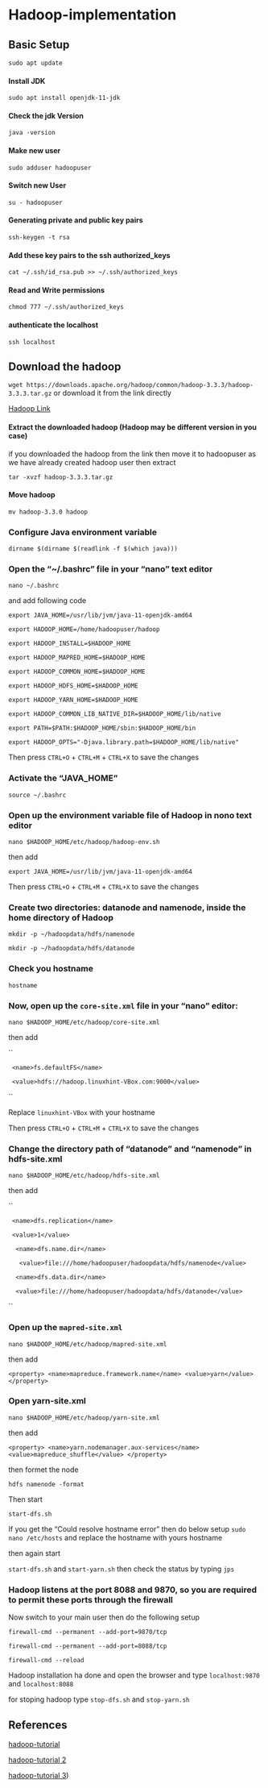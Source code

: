 # Hadoop-implementation
## Basic Setup
`` sudo apt update ``
#### Install JDK
``sudo apt install openjdk-11-jdk``
#### Check the jdk Version
``java -version``
#### Make new user
``sudo adduser hadoopuser``
#### Switch new User
``su - hadoopuser``
#### Generating private and public key pairs
``ssh-keygen -t rsa``
#### Add these key pairs to the ssh authorized_keys
``cat ~/.ssh/id_rsa.pub >> ~/.ssh/authorized_keys``
#### Read and Write permissions
``chmod 777 ~/.ssh/authorized_keys``
#### authenticate the localhost
``ssh localhost``
## Download the hadoop
``wget https://downloads.apache.org/hadoop/common/hadoop-3.3.3/hadoop-3.3.3.tar.gz``
or
download it from the link directly

[Hadoop Link](https://downloads.apache.org/hadoop/common/hadoop-3.3.3/hadoop-3.3.3.tar.gz)
#### Extract the downloaded hadoop (Hadoop may be different version in you case)

if you downloaded the hadoop from the link then move it to hadoopuser as we have already created hadoop user then extract

``tar -xvzf hadoop-3.3.3.tar.gz``

#### Move hadoop
``mv hadoop-3.3.0 hadoop``

### Configure Java environment variable
``dirname $(dirname $(readlink -f $(which java)))``
### Open the “~/.bashrc” file in your “nano” text editor
``nano ~/.bashrc``

and add following code 

``export JAVA_HOME=/usr/lib/jvm/java-11-openjdk-amd64``

``export HADOOP_HOME=/home/hadoopuser/hadoop``

``export HADOOP_INSTALL=$HADOOP_HOME``

``export HADOOP_MAPRED_HOME=$HADOOP_HOME``

``export HADOOP_COMMON_HOME=$HADOOP_HOME``

``export HADOOP_HDFS_HOME=$HADOOP_HOME``

``export HADOOP_YARN_HOME=$HADOOP_HOME``

``export HADOOP_COMMON_LIB_NATIVE_DIR=$HADOOP_HOME/lib/native``

``export PATH=$PATH:$HADOOP_HOME/sbin:$HADOOP_HOME/bin``

``export HADOOP_OPTS="-Djava.library.path=$HADOOP_HOME/lib/native"``

Then  press ``CTRL+O`` + ``CTRL+M`` + ``CTRL+X`` to save the changes

### Activate the “JAVA_HOME”
``source ~/.bashrc``
### Open up the environment variable file of Hadoop in nono text editor
``nano $HADOOP_HOME/etc/hadoop/hadoop-env.sh``

then add

``export JAVA_HOME=/usr/lib/jvm/java-11-openjdk-amd64``

Then  press ``CTRL+O`` + ``CTRL+M`` + ``CTRL+X`` to save the changes
### Create two directories: datanode and namenode, inside the home directory of Hadoop
``mkdir -p ~/hadoopdata/hdfs/namenode``

``mkdir -p ~/hadoopdata/hdfs/datanode``
### Check you hostname
``hostname``
### Now, open up the ``core-site.xml`` file in your “nano” editor:
``nano $HADOOP_HOME/etc/hadoop/core-site.xml``

then add

``<property>

     <name>fs.defaultFS</name>
     
     <value>hdfs://hadoop.linuxhint-VBox.com:9000</value>
     
 </property>
``

Replace ``linuxhint-VBox`` with your hostname

Then  press ``CTRL+O`` + ``CTRL+M`` + ``CTRL+X`` to save the changes
### Change the directory path of “datanode” and “namenode” in hdfs-site.xml

``nano $HADOOP_HOME/etc/hadoop/hdfs-site.xml``

then add 

``
<property>
     
     <name>dfs.replication</name>
     
     <value>1</value>

</property>
 

<property>
      
      <name>dfs.name.dir</name>
       
       <value>file:///home/hadoopuser/hadoopdata/hdfs/namenode</value>

</property>
 

<property>
      
      <name>dfs.data.dir</name>
      
      <value>file:///home/hadoopuser/hadoopdata/hdfs/datanode</value>

</property>``
   ### Open up the ``mapred-site.xml``
   ``nano $HADOOP_HOME/etc/hadoop/mapred-site.xml``
   
   then add
   
   ``
  <property>
       <name>mapreduce.framework.name</name>
       <value>yarn</value>
  </property>
   ``
  ### Open yarn-site.xml
   ``nano $HADOOP_HOME/etc/hadoop/yarn-site.xml``
   
   then add
   
``
<property>
  <name>yarn.nodemanager.aux-services</name>
  <value>mapreduce_shuffle</value>
</property>
``
   
   then formet the node 
   
   ``hdfs namenode -format``
   
   Then start 
   
   ``start-dfs.sh``
   
   If you get the “Could resolve hostname error” then do below setup
   ``sudo nano /etc/hosts`` and replace the hostname with yours hostname
   
   then again start
   
   ``start-dfs.sh`` and ``start-yarn.sh`` then check the status by typing ``jps``
   
   ### Hadoop listens at the port 8088 and 9870, so you are required to permit these ports through the firewall
   Now switch to your main user then do the following setup
   
   ``firewall-cmd --permanent --add-port=9870/tcp``
   
   ``firewall-cmd --permanent --add-port=8088/tcp``
   
   ``firewall-cmd --reload``
   
   Hadoop installation ha done and open the browser and type ``localhost:9870`` and ``localhost:8088``
   
   for stoping hadoop type ``stop-dfs.sh`` and ``stop-yarn.sh``



## References
[hadoop-tutorial](https://www.projectpro.io/hadoop-tutorial/big-data-hadoop-tutorial)

[hadoop-tutorial 2](https://docs.google.com/document/d/1-BKY9iBpkm2dSbO7OKc33JBa4CZymOCiwl1EWaFqeBQ/edit)

[hadoop-tutorial 3](https://linuxhint.com/install-apache-hadoop-ubuntu/))
